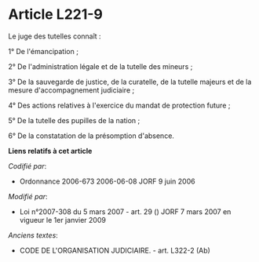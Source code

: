 # Article L221-9

Le juge des tutelles connaît :

1° De l'émancipation ;

2° De l'administration légale et de la tutelle des mineurs ;

3° De la sauvegarde de justice, de la curatelle, de la tutelle majeurs et de la mesure d'accompagnement judiciaire ;

4° Des actions relatives à l'exercice du mandat de protection future ;

5° De la tutelle des pupilles de la nation ;

6° De la constatation de la présomption d'absence.

**Liens relatifs à cet article**

_Codifié par_:

  - Ordonnance 2006-673 2006-06-08 JORF 9 juin 2006

_Modifié par_:

  - Loi n°2007-308 du 5 mars 2007 - art. 29 () JORF 7 mars 2007 en vigueur le 1er janvier 2009

_Anciens textes_:

  - CODE DE L'ORGANISATION JUDICIAIRE. - art. L322-2 (Ab)
